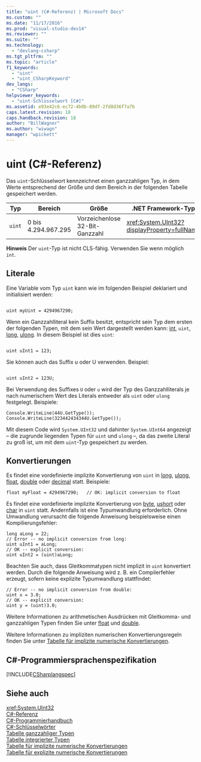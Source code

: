 ```yaml
---
title: "uint (C#-Referenz) | Microsoft Docs"
ms.custom: ""
ms.date: "11/17/2016"
ms.prod: "visual-studio-dev14"
ms.reviewer: ""
ms.suite: ""
ms.technology: 
  - "devlang-csharp"
ms.tgt_pltfrm: ""
ms.topic: "article"
f1_keywords: 
  - "uint"
  - "uint_CSharpKeyword"
dev_langs: 
  - "CSharp"
helpviewer_keywords: 
  - "uint-Schlüsselwort [C#]"
ms.assetid: e93e42c6-ec72-4b0b-89df-2fd8d36f7a7b
caps.latest.revision: 18
caps.handback.revision: 18
author: "BillWagner"
ms.author: "wiwagn"
manager: "wpickett"
---
```

# uint (C#-Referenz)
Das `uint`\-Schlüsselwort kennzeichnet einen ganzzahligen Typ, in dem Werte entsprechend der Größe und dem Bereich in der folgenden Tabelle gespeichert werden.  
  
|Typ|Bereich|Größe|.NET Framework\-Typ|  
|---------|-------------|-----------|-------------------------|  
|`uint`|0 bis 4.294.967.295|Vorzeichenlose 32\-Bit\-Ganzzahl|<xref:System.UInt32?displayProperty=fullName>|  
  
 **Hinweis** Der `uint`\-Typ ist nicht CLS\-fähig.  Verwenden Sie wenn möglich `int`.  
  
## Literale  
 Eine Variable vom Typ `uint` kann wie im folgenden Beispiel deklariert und initialisiert werden:  
  
```  
  
uint myUint = 4294967290;  
```  
  
 Wenn ein Ganzzahlliteral kein Suffix besitzt, entspricht sein Typ dem ersten der folgenden Typen, mit dem sein Wert dargestellt werden kann: [int](../../../csharp/language-reference/keywords/int.md), `uint`, [long](../../../csharp/language-reference/keywords/long.md), [ulong](../../../csharp/language-reference/keywords/ulong.md).  In diesem Beispiel ist dies `uint`:  
  
```  
  
uint uInt1 = 123;  
```  
  
 Sie können auch das Suffix u oder U verwenden. Beispiel:  
  
```  
  
uint uInt2 = 123U;  
```  
  
 Bei Verwendung des Suffixes `U` oder `u` wird der Typ des Ganzzahlliterals je nach numerischem Wert des Literals entweder als `uint` oder `ulong` festgelegt.  Beispiele:  
  
```  
Console.WriteLine(44U.GetType());  
Console.WriteLine(323442434344U.GetType());  
```  
  
 Mit diesem Code wird `System.UInt32` und dahinter `System.UInt64` angezeigt – die zugrunde liegenden Typen für `uint` und `ulong` –, da das zweite Literal zu groß ist, um mit dem `uint`\-Typ gespeichert zu werden.  
  
## Konvertierungen  
 Es findet eine vordefinierte implizite Konvertierung von `uint` in [long](../../../csharp/language-reference/keywords/long.md), [ulong](../../../csharp/language-reference/keywords/ulong.md), [float](../../../csharp/language-reference/keywords/float.md), [double](../../../csharp/language-reference/keywords/double.md) oder [decimal](../../../csharp/language-reference/keywords/decimal.md) statt.  Beispiele:  
  
```  
float myFloat = 4294967290;   // OK: implicit conversion to float  
```  
  
 Es findet eine vordefinierte implizite Konvertierung von [byte](../../../csharp/language-reference/keywords/byte.md), [ushort](../../../csharp/language-reference/keywords/ushort.md) oder [char](../../../csharp/language-reference/keywords/char.md) in `uint` statt.  Andernfalls ist eine Typumwandlung erforderlich.  Ohne Umwandlung verursacht die folgende Anweisung beispielsweise einen Kompilierungsfehler:  
  
```  
long aLong = 22;  
// Error -- no implicit conversion from long:  
uint uInt1 = aLong;   
// OK -- explicit conversion:  
uint uInt2 = (uint)aLong;  
```  
  
 Beachten Sie auch, dass Gleitkommatypen nicht implizit in `uint` konvertiert werden.  Durch die folgende Anweisung wird z. B. ein Compilerfehler erzeugt, sofern keine explizite Typumwandlung stattfindet:  
  
```  
// Error -- no implicit conversion from double:  
uint x = 3.0;  
// OK -- explicit conversion:  
uint y = (uint)3.0;   
```  
  
 Weitere Informationen zu arithmetischen Ausdrücken mit Gleitkomma\- und ganzzahligen Typen finden Sie unter [float](../../../csharp/language-reference/keywords/float.md) und [double](../../../csharp/language-reference/keywords/double.md).  
  
 Weitere Informationen zu impliziten numerischen Konvertierungsregeln finden Sie unter [Tabelle für implizite numerische Konvertierungen](../../../csharp/language-reference/keywords/implicit-numeric-conversions-table.md).  
  
## C\#\-Programmiersprachenspezifikation  
 [!INCLUDE[CSharplangspec](../../../csharp/language-reference/keywords/includes/csharplangspec_md.md)]  
  
## Siehe auch  
 <xref:System.UInt32>   
 [C\#\-Referenz](../../../csharp/language-reference/index.md)   
 [C\#\-Programmierhandbuch](../../../csharp/programming-guide/index.md)   
 [C\#\-Schlüsselwörter](../../../csharp/language-reference/keywords/index.md)   
 [Tabelle ganzzahliger Typen](../../../csharp/language-reference/keywords/integral-types-table.md)   
 [Tabelle integrierter Typen](../../../csharp/language-reference/keywords/built-in-types-table.md)   
 [Tabelle für implizite numerische Konvertierungen](../../../csharp/language-reference/keywords/implicit-numeric-conversions-table.md)   
 [Tabelle für explizite numerische Konvertierungen](../../../csharp/language-reference/keywords/explicit-numeric-conversions-table.md)